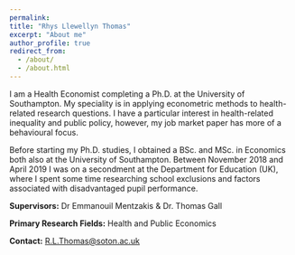 ```yaml
---
permalink:
title: "Rhys Llewellyn Thomas"
excerpt: "About me"
author_profile: true
redirect_from:
  - /about/
  - /about.html
---
```


I am a Health Economist completing a Ph.D. at the University of Southampton. My speciality is in applying econometric methods to health-related research questions. I have a particular interest in health-related inequality and public policy, however, my job market paper has more of a behavioural focus.

Before starting my Ph.D. studies, I obtained a BSc. and MSc. in Economics both also at the University of Southampton. Between November 2018 and April 2019 I was on a secondment at the Department for Education (UK), where I spent some time researching school exclusions and factors associated with disadvantaged pupil performance.



**Supervisors:** Dr Emmanouil Mentzakis & Dr. Thomas Gall

**Primary Research Fields:** Health and Public Economics

**Contact:** R.L.Thomas@soton.ac.uk

